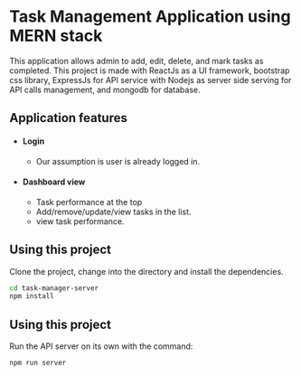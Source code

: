 # Task Management Application using MERN stack

This application allows admin to add, edit, delete, and mark tasks as completed.
This project is made with ReactJs as a UI framework, bootstrap css library, ExpressJs for API service with Nodejs as server side serving for API calls management, and mongodb for database.

## Application features

- #### Login
    - Our assumption is user is already logged in.

- #### Dashboard view
    - Task performance at the top
    - Add/remove/update/view tasks in the list.
    - view task performance.

## Using this project

Clone the project, change into the directory and install the dependencies.

```bash
cd task-manager-server
npm install
```
## Using this project


Run the API server on its own with the command:

```bash
npm run server
```




